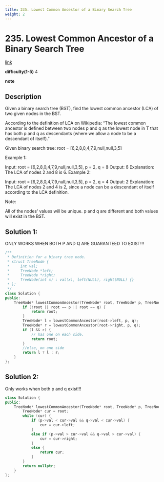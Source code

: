```yaml
---
title: 235. Lowest Common Ancestor of a Binary Search Tree
weight: 2
---
```

# 235. Lowest Common Ancestor of a Binary Search Tree
[link](https://leetcode.com/problems/lowest-common-ancestor-of-a-binary-search-tree/)

**difficulty(1-5)**
4

**note**

## Description
Given a binary search tree (BST), find the lowest common ancestor (LCA) of two given nodes in the BST.

According to the definition of LCA on Wikipedia: “The lowest common ancestor is defined between two nodes p and q as the lowest node in T that has both p and q as descendants (where we allow a node to be a descendant of itself).”

Given binary search tree:  root = [6,2,8,0,4,7,9,null,null,3,5]


 

Example 1:

Input: root = [6,2,8,0,4,7,9,null,null,3,5], p = 2, q = 8
Output: 6
Explanation: The LCA of nodes 2 and 8 is 6.
Example 2:

Input: root = [6,2,8,0,4,7,9,null,null,3,5], p = 2, q = 4
Output: 2
Explanation: The LCA of nodes 2 and 4 is 2, since a node can be a descendant of itself according to the LCA definition.
 

Note:

All of the nodes' values will be unique.
p and q are different and both values will exist in the BST.

## Solution 1: 
ONLY WORKS WHEN BOTH P AND Q ARE GUARANTEED TO EXIST!!!
```c++
/**
 * Definition for a binary tree node.
 * struct TreeNode {
 *     int val;
 *     TreeNode *left;
 *     TreeNode *right;
 *     TreeNode(int x) : val(x), left(NULL), right(NULL) {}
 * };
 */
class Solution {
public:
    TreeNode* lowestCommonAncestor(TreeNode* root, TreeNode* p, TreeNode* q) {
        if (!root || root == p || root == q) {
            return root;
        }
        TreeNode* l = lowestCommonAncestor(root->left, p, q);
        TreeNode* r = lowestCommonAncestor(root->right, p, q);
        if (l && r) {
            // has one on each side.
            return root;
        }
        //else, on one side
        return l ? l : r;
    }
};
```

## Solution 2: 
Only works when both p and q exist!!!

```c++
class Solution {
public:
    TreeNode* lowestCommonAncestor(TreeNode* root, TreeNode* p, TreeNode* q) {
        TreeNode* cur = root;
        while (cur) {
            if (p->val < cur->val && q->val < cur->val) {
                cur = cur->left;
            }
            else if (p->val > cur->val && q->val > cur->val) {
                cur = cur->right;
            }
            else {
                return cur;
            }
        }
        return nullptr; 
    }
};
```